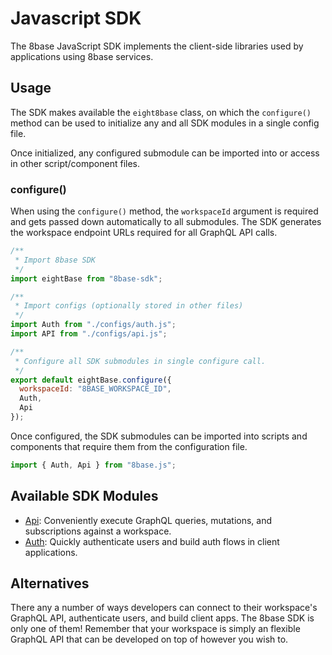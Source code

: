 # Javascript SDK

The 8base JavaScript SDK implements the client-side libraries used by applications using 8base services.

## Usage

The SDK makes available the `eight8base` class, on which the `configure()` method can be used to initialize any and all SDK modules in a single config file.

Once initialized, any configured submodule can be imported into or access in other script/component files.

### configure()

When using the `configure()` method, the `workspaceId` argument is required and gets passed down automatically to all submodules. The SDK generates the workspace endpoint URLs required for all GraphQL API calls.

```javascript
/**
 * Import 8base SDK
 */
import eightBase from "8base-sdk";

/**
 * Import configs (optionally stored in other files)
 */
import Auth from "./configs/auth.js";
import API from "./configs/api.js";

/**
 * Configure all SDK submodules in single configure call.
 */
export default eightBase.configure({
  workspaceId: "8BASE_WORKSPACE_ID",
  Auth,
  Api
});
```

Once configured, the SDK submodules can be imported into scripts and components that require them from the configuration file.

```javascript
import { Auth, Api } from "8base.js";
```

## Available SDK Modules

- [Api](./api/README.md): Conveniently execute GraphQL queries, mutations, and subscriptions against a workspace.
- [Auth](./auth/README.md): Quickly authenticate users and build auth flows in client applications.

## Alternatives

There any a number of ways developers can connect to their workspace's GraphQL API, authenticate users, and build client apps. The 8base SDK is only one of them! Remember that your workspace is simply an flexible GraphQL API that can be developed on top of however you wish to.
